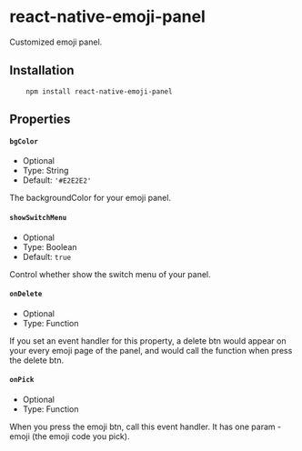 react-native-emoji-panel
===

Customized emoji panel.

## Installation

        npm install react-native-emoji-panel

## Properties

#### `bgColor`

* Optional
* Type: String
* Default: `'#E2E2E2'`

The backgroundColor for your emoji panel.

#### `showSwitchMenu`

* Optional
* Type: Boolean
* Default: `true`

Control whether show the switch menu of your panel.

#### `onDelete`

* Optional
* Type: Function

If you set an event handler for this property, a delete btn would appear on your every emoji page of the panel, and would call the function when press the delete btn.

#### `onPick`

* Optional
* Type: Function

When you press the emoji btn, call this event handler. It has one param - emoji (the emoji code you pick).
